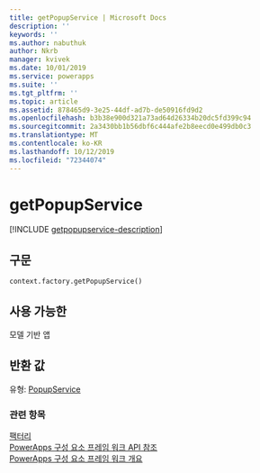 ```yaml
---
title: getPopupService | Microsoft Docs
description: ''
keywords: ''
ms.author: nabuthuk
author: Nkrb
manager: kvivek
ms.date: 10/01/2019
ms.service: powerapps
ms.suite: ''
ms.tgt_pltfrm: ''
ms.topic: article
ms.assetid: 878465d9-3e25-44df-ad7b-de50916fd9d2
ms.openlocfilehash: b3b38e900d321a73ad64d26334b20dc5fd399c94
ms.sourcegitcommit: 2a3430bb1b56dbf6c444afe2b8eecd0e499db0c3
ms.translationtype: MT
ms.contentlocale: ko-KR
ms.lasthandoff: 10/12/2019
ms.locfileid: "72344074"
---
```

# <a name="getpopupservice"></a>getPopupService

[!INCLUDE [getpopupservice-description](includes/getpopupservice-description.md)]

## <a name="syntax"></a>구문

`context.factory.getPopupService()`

## <a name="available-for"></a>사용 가능한 

모델 기반 앱

## <a name="return-value"></a>반환 값

유형: [PopupService](../popupservice.md)

### <a name="related-topics"></a>관련 항목

[팩터리](../factory.md)<br/>
[PowerApps 구성 요소 프레임 워크 API 참조](../../reference/index.md)<br/>
[PowerApps 구성 요소 프레임 워크 개요](../../overview.md)